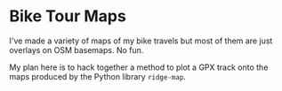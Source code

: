 # Bike Tour Maps

I've made a variety of maps of my bike travels but most of them are just overlays on OSM basemaps. No fun.

My plan here is to hack together a method to plot a GPX track onto the maps produced by the Python library `ridge-map`.